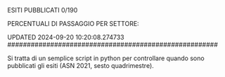 ESITI PUBBLICATI 0/190 

PERCENTUALI DI PASSAGGIO PER SETTORE:

UPDATED 2024-09-20 10:20:08.274733
###################################################### 

Si tratta di un semplice script in python per controllare quando sono pubblicati gli esiti (ASN 2021, sesto quadrimestre).

